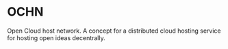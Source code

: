 # OCHN
Open Cloud host network. A concept for a distributed cloud hosting service for hosting open ideas decentrally.
